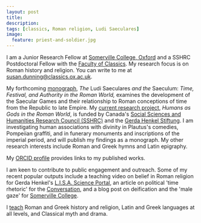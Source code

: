 ```yaml
---
layout: post
title: 
description: 
tags: [classics, Roman religion, Ludi Saeculares]
image:
  feature: priest-and-soldier.jpg
---
```


I am a Junior Research Fellow at [Somerville College, Oxford](https://www.some.ox.ac.uk/) and a SSHRC Postdoctoral Fellow with the [Faculty of Classics](https://www.classics.ox.ac.uk/). My research focus is on Roman history and religion. You can write to me at <susan.dunning@classics.ox.ac.uk>.

My forthcoming [monograph](research/), *The* Ludi Saeculares *and the* Saeculum: *Time, Festival, and Authority in the Roman World,* examines the development of the Saecular Games and their relationship to Roman conceptions of time from the Republic to late Empire. My [current research project](research/), *Humans as Gods in the Roman World*, is funded by Canada's [Social Sciences and Humanities Research Council (SSHRC)](http://www.sshrc-crsh.gc.ca/home-accueil-eng.aspx) and the [Gerda Henkel Stiftung](https://www.gerda-henkel-stiftung.de/). I am investigating human associations with divinity in Plautus's comedies, Pompeiian graffiti, and in funerary monuments and inscriptions of the imperial period, and will publish my findings as a monograph. My other research interests include Roman and Greek hymns and Latin epigraphy.

My [ORCID profile](https://orcid.org/0000-0001-9733-9403) provides links to my published works.

I am keen to contribute to public engagement and outreach. Some of my recent popular outputs include a teaching video on belief in Roman religion for Gerda Henkel's [L.I.S.A. Science Portal](https://lisa.gerda-henkel-stiftung.de/did_the_romans_believe_in_their_gods?nav_id=9347), an article on political 'time rhetoric' for the [Conversation](https://theconversation.com/has-boris-johnson-been-picking-up-tips-from-the-roman-emperors-131535), and a blog post on deification and the 'male gaze' for [Somerville College](https://www.some.ox.ac.uk/news/power-in-the-eye-of-the-beholder-the-male-gaze-and-roman-religion/). 

I [teach](teaching/) Roman and Greek history and religion, Latin and Greek languages at all levels, and Classical myth and drama.
